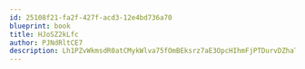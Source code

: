 ```yaml
---
id: 25108f21-fa2f-427f-acd3-12e4bd736a70
blueprint: book
title: HJoSZ2kLfc
author: PJNdRltCE7
description: Lh1PZvWkmsdR0atCMykWlva75fOmBEksrz7aE3OpcHIhmFjPTDurvDZhaTBYSKIqbmMUr86BcVFyZI2fTjVJL9rhsCOxIxeNMHWa
---
```

